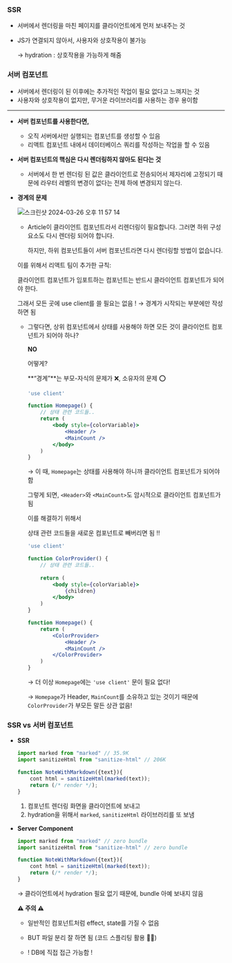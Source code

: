 ### SSR

- 서버에서 렌더링을 마친 페이지를 클라이언트에게 먼저 보내주는 것
- JS가 연결되지 않아서, 사용자와 상호작용이 불가능
    
    → hydration : 상호작용을 가능하게 해줌
    
### 서버 컴포넌트

- 서버에서 렌더링이 된 이후에는 추가적인 작업이 필요 없다고 느껴지는 것
- 사용자와 상호작용이 없지만, 무거운 라이브러리를 사용하는 경우 용이함

---

- **서버 컴포넌트를 사용한다면,**
    - 오직 서버에서만 실행되는 컴포넌트를 생성할 수 있음
    - 리액트 컴포넌트 내에서 데이터베이스 쿼리를 작성하는 작업을 할 수 있음
- **서버 컴포넌트의 핵심은 다시 렌더링하지 않아도 된다는 것**
    - 서버에서 한 번 렌더링 된 값은 클라이언트로 전송되어서 제자리에 고정되기 때문에 라우터 레벨의 변경이 없다는 전제 하에 변경되지 않는다.
- **경계의 문제**

    ![스크린샷 2024-03-26 오후 11 57 14](https://github.com/intersoom/TSL/assets/78731710/7ed91d57-a701-4d3b-89ed-ba8b24580fce)

    - Article이 클라이언트 컴포넌트라서 리렌더링이 필요합니다. 그러면 하위 구성 요소도 다시 렌더링 되어야 합니다.
        
        하지만, 하위 컴포넌트들이 서버 컴포넌트라면 다시 렌더링할 방법이 없습니다. 
        
    
    이를 위해서 리액트 팀이 추가한 규칙:
    
    클라이언트 컴포넌트가 임포트하는 컴포넌트는 반드시 클라이언트 컴포넌트가 되어야 한다.
    
    그래서 모든 곳에 use client를 쓸 필요는 없음 ! → 경계가 시작되는 부분에만 작성하면 됨 
    
    - 그렇다면, 상위 컴포넌트에서 상태를 사용해야 하면 모든 것이 클라이언트 컴포넌트가 되어야 하나?
        
        **NO**
        
        어떻게?
        
        **“경계”**는 부모-자식의 문제가 ❌, 소유자의 문제 ⭕️
        
        ```jsx
        'use client'
        
        function Homepage() {
        	// 상태 관련 코드들..
        	return (
        		<body style={colorVariable}>
        			<Header />
        			<MainCount />
        		</body>
        	)
        }
        ```
        →  이 때, `Homepage`는 상태를 사용해야 하니까 클라이언트 컴포넌트가 되어야 함
        
        그렇게 되면, `<Header>`와 `<MainCount>`도 암시적으로 클라이언트 컴포넌트가 됨
        
        이를 해결하기 위해서
        
        상태 관련 코드들을 새로운 컴포넌트로 빼버리면 됨 !!
        
        ```jsx
        'use client'
        
        function ColorProvider() {
        	// 상태 관련 코드들..
        	
        	return (
        		<body style={colorVariable}>
        			{children}
        		</body>
        	)
        }
        ```
        
        ```jsx
        function Homepage() {
        	return (
        		<ColorProvider>
        			<Header />
        			<MainCount />
        		</ColorProvider>
        	)
        }
        ```
        
        → 더 이상 `Homepage`에는 `'use client'` 문이 필요 없다!
        
        → `Homepage`가 Header, `MainCount`를 소유하고 있는 것이기 때문에 `ColorProvider`가 부모든 말든 상관 없음!
        

### SSR vs 서버 컴포넌트

- **SSR**
    
    ```jsx
    import marked from "marked" // 35.9K
    import sanitizeHtml from "sanitize-html" // 206K
    
    function NoteWithMarkdown({text}){
    	cont html = sanitizeHtml(marked(text));
    	return (/* render */);
    }
    ```
    
    1. 컴포넌트 렌더링 화면을 클라이언트에 보내고
    2. hydration을 위해서 `marked`, `sanitizeHtml` 라이브러리를 또 보냄
- **Server Component**
    
    ```jsx
    import marked from "marked" // zero bundle
    import sanitizeHtml from "sanitize-html" // zero bundle
    
    function NoteWithMarkdown({text}){
    	cont html = sanitizeHtml(marked(text));
    	return (/* render */);
    }
    ```
    
    → 클라이언트에서 hydration 필요 없기 때문에, bundle 아예 보내지 않음
    
    **⚠️ 주의 ⚠️**
    
    - 일반적인 컴포넌트처럼 effect, state를 가질 수 없음
    - BUT 파일 분리 잘 하면 됨 (코드 스플리팅 활용 👍🏻)
    
    - ! DB에 직접 접근 가능함 !
